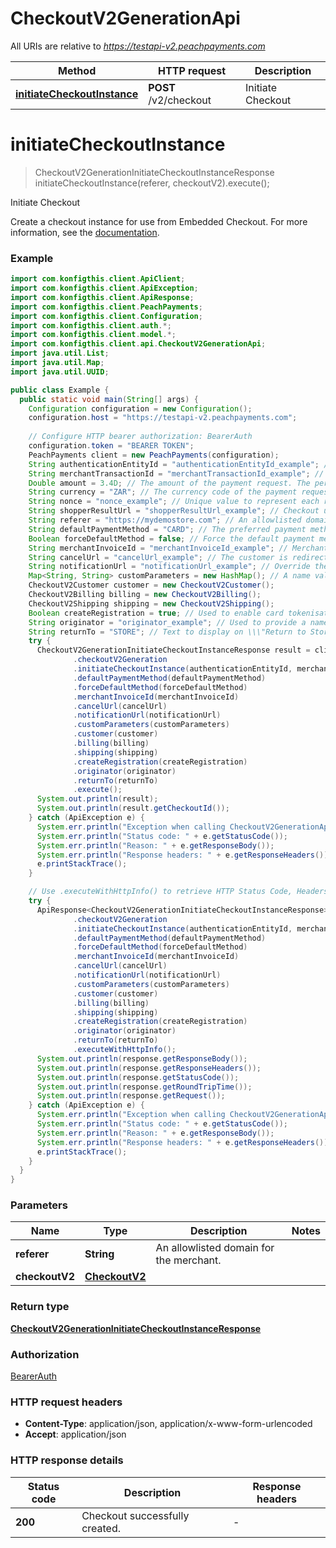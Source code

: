 # CheckoutV2GenerationApi

All URIs are relative to *https://testapi-v2.peachpayments.com*

| Method | HTTP request | Description |
|------------- | ------------- | -------------|
| [**initiateCheckoutInstance**](CheckoutV2GenerationApi.md#initiateCheckoutInstance) | **POST** /v2/checkout | Initiate Checkout |


<a name="initiateCheckoutInstance"></a>
# **initiateCheckoutInstance**
> CheckoutV2GenerationInitiateCheckoutInstanceResponse initiateCheckoutInstance(referer, checkoutV2).execute();

Initiate Checkout

Create a checkout instance for use from Embedded Checkout.  For more information, see the [documentation](https://developer.peachpayments.com/docs/checkout-embedded-tutorial#tutorial).  

### Example
```java
import com.konfigthis.client.ApiClient;
import com.konfigthis.client.ApiException;
import com.konfigthis.client.ApiResponse;
import com.konfigthis.client.PeachPayments;
import com.konfigthis.client.Configuration;
import com.konfigthis.client.auth.*;
import com.konfigthis.client.model.*;
import com.konfigthis.client.api.CheckoutV2GenerationApi;
import java.util.List;
import java.util.Map;
import java.util.UUID;

public class Example {
  public static void main(String[] args) {
    Configuration configuration = new Configuration();
    configuration.host = "https://testapi-v2.peachpayments.com";
    
    // Configure HTTP bearer authorization: BearerAuth
    configuration.token = "BEARER TOKEN";
    PeachPayments client = new PeachPayments(configuration);
    String authenticationEntityId = "authenticationEntityId_example"; // The entity for the request. By default, this is the channel ID.
    String merchantTransactionId = "merchantTransactionId_example"; // Merchant-provided reference number unique for your transactions.
    Double amount = 3.4D; // The amount of the payment request. The period is used as the decimal separator.  M-PESA does not support decimal amounts, so Checkout automatically rounds them up. 
    String currency = "ZAR"; // The currency code of the payment request amount.
    String nonce = "nonce_example"; // Unique value to represent each request.
    String shopperResultUrl = "shopperResultUrl_example"; // Checkout uses a POST request to redirect the customer to this URL after the customer completes checkout. Must be a valid URL that can be accessed through a browser.
    String referer = "https://mydemostore.com"; // An allowlisted domain for the merchant.
    String defaultPaymentMethod = "CARD"; // The preferred payment method which is active in the checkout page at the point of redirecting.
    Boolean forceDefaultMethod = false; // Force the default payment method to be the only payment method.
    String merchantInvoiceId = "merchantInvoiceId_example"; // Merchant-provided invoice number unique for your transactions. This identifier is not sent onwards.
    String cancelUrl = "cancelUrl_example"; // The customer is redirected to this URL if they cancel checkout. It must be a valid URL that can be reached through a browser.
    String notificationUrl = "notificationUrl_example"; // Override the preconfigured webhook URL for this checkout instance, any changes to checkout send a webhook to this URL.
    Map<String, String> customParameters = new HashMap(); // A name value pair used for sending custom information.
    CheckoutV2Customer customer = new CheckoutV2Customer();
    CheckoutV2Billing billing = new CheckoutV2Billing();
    CheckoutV2Shipping shipping = new CheckoutV2Shipping();
    Boolean createRegistration = true; // Used to enable card tokenisation with COPYandPAY.
    String originator = "originator_example"; // Used to provide a name for the application that is creating the checkout instance.
    String returnTo = "STORE"; // Text to display on \\\"Return to Store\\\" button on completing checkout.
    try {
      CheckoutV2GenerationInitiateCheckoutInstanceResponse result = client
              .checkoutV2Generation
              .initiateCheckoutInstance(authenticationEntityId, merchantTransactionId, amount, currency, nonce, shopperResultUrl, referer)
              .defaultPaymentMethod(defaultPaymentMethod)
              .forceDefaultMethod(forceDefaultMethod)
              .merchantInvoiceId(merchantInvoiceId)
              .cancelUrl(cancelUrl)
              .notificationUrl(notificationUrl)
              .customParameters(customParameters)
              .customer(customer)
              .billing(billing)
              .shipping(shipping)
              .createRegistration(createRegistration)
              .originator(originator)
              .returnTo(returnTo)
              .execute();
      System.out.println(result);
      System.out.println(result.getCheckoutId());
    } catch (ApiException e) {
      System.err.println("Exception when calling CheckoutV2GenerationApi#initiateCheckoutInstance");
      System.err.println("Status code: " + e.getStatusCode());
      System.err.println("Reason: " + e.getResponseBody());
      System.err.println("Response headers: " + e.getResponseHeaders());
      e.printStackTrace();
    }

    // Use .executeWithHttpInfo() to retrieve HTTP Status Code, Headers and Request
    try {
      ApiResponse<CheckoutV2GenerationInitiateCheckoutInstanceResponse> response = client
              .checkoutV2Generation
              .initiateCheckoutInstance(authenticationEntityId, merchantTransactionId, amount, currency, nonce, shopperResultUrl, referer)
              .defaultPaymentMethod(defaultPaymentMethod)
              .forceDefaultMethod(forceDefaultMethod)
              .merchantInvoiceId(merchantInvoiceId)
              .cancelUrl(cancelUrl)
              .notificationUrl(notificationUrl)
              .customParameters(customParameters)
              .customer(customer)
              .billing(billing)
              .shipping(shipping)
              .createRegistration(createRegistration)
              .originator(originator)
              .returnTo(returnTo)
              .executeWithHttpInfo();
      System.out.println(response.getResponseBody());
      System.out.println(response.getResponseHeaders());
      System.out.println(response.getStatusCode());
      System.out.println(response.getRoundTripTime());
      System.out.println(response.getRequest());
    } catch (ApiException e) {
      System.err.println("Exception when calling CheckoutV2GenerationApi#initiateCheckoutInstance");
      System.err.println("Status code: " + e.getStatusCode());
      System.err.println("Reason: " + e.getResponseBody());
      System.err.println("Response headers: " + e.getResponseHeaders());
      e.printStackTrace();
    }
  }
}

```

### Parameters

| Name | Type | Description  | Notes |
|------------- | ------------- | ------------- | -------------|
| **referer** | **String**| An allowlisted domain for the merchant. | |
| **checkoutV2** | [**CheckoutV2**](CheckoutV2.md)|  | |

### Return type

[**CheckoutV2GenerationInitiateCheckoutInstanceResponse**](CheckoutV2GenerationInitiateCheckoutInstanceResponse.md)

### Authorization

[BearerAuth](../README.md#BearerAuth)

### HTTP request headers

 - **Content-Type**: application/json, application/x-www-form-urlencoded
 - **Accept**: application/json

### HTTP response details
| Status code | Description | Response headers |
|-------------|-------------|------------------|
| **200** | Checkout successfully created. |  -  |

